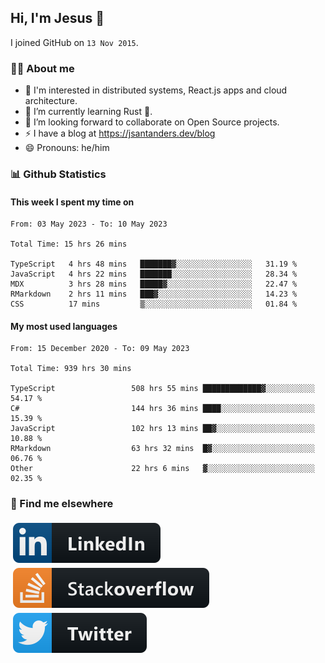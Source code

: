 ## Hi, I'm Jesus 👋

I joined GitHub on `13 Nov 2015`.

<!-- Talking about you -->

### 👨‍💻 About me

- 👦 I'm interested in distributed systems, React.js apps and cloud architecture.
- 🌱 I’m currently learning Rust 🦀.
- 👯 I’m looking forward to collaborate on Open Source projects.
- ⚡️ I have a blog at <https://jsantanders.dev/blog>
- 😄 Pronouns: he/him

### 📊 Github Statistics

#### This week I spent my time on

<!--START_SECTION:weekly-->

```text
From: 03 May 2023 - To: 10 May 2023

Total Time: 15 hrs 26 mins

TypeScript   4 hrs 48 mins   ███████▓░░░░░░░░░░░░░░░░░   31.19 %
JavaScript   4 hrs 22 mins   ███████░░░░░░░░░░░░░░░░░░   28.34 %
MDX          3 hrs 28 mins   █████▓░░░░░░░░░░░░░░░░░░░   22.47 %
RMarkdown    2 hrs 11 mins   ███▓░░░░░░░░░░░░░░░░░░░░░   14.23 %
CSS          17 mins         ▒░░░░░░░░░░░░░░░░░░░░░░░░   01.84 %
```

<!--END_SECTION:weekly-->

#### My most used languages

<!--START_SECTION:alltime-->

```text
From: 15 December 2020 - To: 09 May 2023

Total Time: 939 hrs 30 mins

TypeScript                 508 hrs 55 mins █████████████▓░░░░░░░░░░░   54.17 %
C#                         144 hrs 36 mins ████░░░░░░░░░░░░░░░░░░░░░   15.39 %
JavaScript                 102 hrs 13 mins ██▓░░░░░░░░░░░░░░░░░░░░░░   10.88 %
RMarkdown                  63 hrs 32 mins  █▓░░░░░░░░░░░░░░░░░░░░░░░   06.76 %
Other                      22 hrs 6 mins   ▓░░░░░░░░░░░░░░░░░░░░░░░░   02.35 %
```

<!--END_SECTION:alltime-->

### 📢 Find me elsewhere

<p>
  <a target="_blank" href="https://linkedin.com/in/jsantanders">
    <img src="https://github.com/jsantanders/jsantanders/blob/master/img/linkedin.svg" alt="LinkedIn" style="vertical-align:top; margin:4px">
  </a>
  
  <a target="_blank" href="https://stackoverflow.com/users/7318331/jesus-santander">
    <img src="https://github.com/jsantanders/jsantanders/blob/master/img/stackoverflow.svg" alt="StackOverflow" style="vertical-align:top; margin:4px">
  </a>
  
  <a target="_blank" href="http://twitter.com/jsantanders">
    <img src="https://github.com/jsantanders/jsantanders/blob/master/img/twitter.svg" alt="Twitter" style="vertical-align:top; margin:4px">
  </a>
</p>

